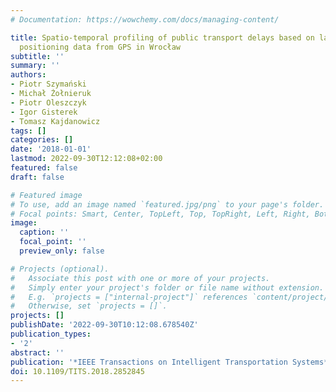 ```yaml
---
# Documentation: https://wowchemy.com/docs/managing-content/

title: Spatio-temporal profiling of public transport delays based on large-scale vehicle
  positioning data from GPS in Wrocław
subtitle: ''
summary: ''
authors:
- Piotr Szymański
- Michał Żołnieruk
- Piotr Oleszczyk
- Igor Gisterek
- Tomasz Kajdanowicz
tags: []
categories: []
date: '2018-01-01'
lastmod: 2022-09-30T12:12:08+02:00
featured: false
draft: false

# Featured image
# To use, add an image named `featured.jpg/png` to your page's folder.
# Focal points: Smart, Center, TopLeft, Top, TopRight, Left, Right, BottomLeft, Bottom, BottomRight.
image:
  caption: ''
  focal_point: ''
  preview_only: false

# Projects (optional).
#   Associate this post with one or more of your projects.
#   Simply enter your project's folder or file name without extension.
#   E.g. `projects = ["internal-project"]` references `content/project/deep-learning/index.md`.
#   Otherwise, set `projects = []`.
projects: []
publishDate: '2022-09-30T10:12:08.678540Z'
publication_types:
- '2'
abstract: ''
publication: '*IEEE Transactions on Intelligent Transportation Systems*'
doi: 10.1109/TITS.2018.2852845
---
```

